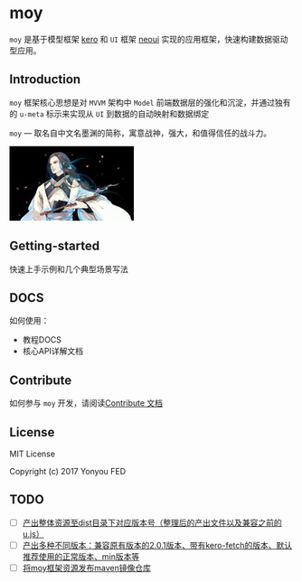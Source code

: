 # moy

`moy` 是基于模型框架 [kero](https://github.com/iuap-design/kero) 和 `UI` 框架 [neoui](https://github.com/iuap-design/tinper-neoui) 实现的应用框架，快速构建数据驱动型应用。

## Introduction

`moy` 框架核心思想是对 `MVVM` 架构中 `Model` 前端数据层的强化和沉淀，并通过独有的 `u-meta` 标示来实现从 `UI` 到数据的自动映射和数据绑定

`moy` — 取名自中文名墨渊的简称，寓意战神，强大，和值得信任的战斗力。

<img src="./moy.jpg" />

## Getting-started 

快速上手示例和几个典型场景写法

## DOCS

如何使用：

- 教程DOCS
- 核心API详解文档

## Contribute

如何参与 `moy` 开发，请阅读[Contribute 文档](./.CONTRIBUTE.md)
## License

MIT License

Copyright (c) 2017 Yonyou FED


## TODO

- [ ] [产出整体资源至dist目录下对应版本号（整理后的产出文件以及兼容之前的u.js）]()
- [ ] [产出多种不同版本：兼容原有版本的2.0.1版本、带有kero-fetch的版本、默认推荐使用的正常版本、min版本等]()
- [ ] [将moy框架资源发布maven镜像仓库]()
